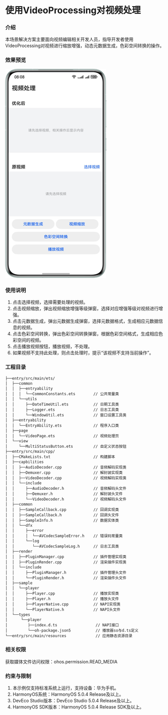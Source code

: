 # 使用VideoProcessing对视频处理

### 介绍

本场景解决方案主要面向视频编辑相关开发人员，指导开发者使用VideoProcessing对视频进行缩放增强，动态元数据生成，色彩空间转换的操作。

### 效果预览

<img src='screenshots/device/videoprocessing.png' width='320' />

### 使用说明

1. 点击选择视频，选择需要处理的视频。
2. 点击视频缩放，弹出视频缩放增强等级弹窗，选择对应增强等级对视频进行增强。
3. 点击元数据生成，弹出元数据生成弹窗，选择元数据格式，生成相应元数据信息的视频。
4. 点击色彩空间转换，弹出色彩空间转换弹窗，根据色彩空间格式，生成相应色彩空间的视频。
5. 点击播放视频按钮，播放视频，不处理。
6. 如果视频不支持此处理，则点击处理时，提示“该视频不支持当前操作”。

### 工程目录
````
├──entry/src/main/ets/
│  ├──common
│  │  ├──entryability
│  │  │  └──CommonConstants.ets        // 公共常量类
│  │  └──utils
│  │     ├──DateTimeUtil.ets           // 日期工具类
│  │     ├──Logger.ets                 // 日志工具类
│  │     └──WindowUtil.ets             // 窗口设置工具类
│  ├──entryability
│  │  └──EntryAbility.ets              // 程序入口类
│  ├──page                  
│  │  └──VideoPage.ets                 // 视频处理页
│  └──view 
│     └──MultiStatusButton.ets         // 自定义状态按钮
├──entry/src/main/cpp/
│  ├──CMakeLists.txt                   // 构建脚本
│  ├──capbilities
│  │  ├──AudioDecoder.cpp              // 音频解码实现类  
│  │  ├──Demuxer.cpp                   // 解封装实现类
│  │  ├──VideoDecoder.cpp              // 视频解码实现类
│  │  └──include
│  │     ├──AudioDecoder.h             // 音频解码头文件
│  │     ├──Demuxer.h                  // 解封装头文件
│  │     └──VideoDecoder.h             // 视频解码头文件
│  ├──common                  
│  │  ├──SampleCallback.cpp            // 回调实现类  
│  │  ├──SampleCallback.h              // 回调头文件
│  │  ├──SampleInfo.h                  // 数据实体类
│  │  └──dfx
│  │     ├──error                     
│  │     │  └──AVCodecSampleError.h    // 错误码常量类
│  │     └──log                 
│  │        └──AVCodecSampleLog.h      // 日志工具类
│  ├──render                  
│  │  ├──PluginManager.cpp             // 插件管理实现类 
│  │  ├──PluginRender.cpp              // 渲染插件实现类
│  │  └──include
│  │     ├──PluginManager.h            // 插件管理头文件
│  │     └──PluginRender.h             // 渲染插件头文件
│  ├──sample                  
│  │  └──player
│  │     ├──Player.cpp                 // 播放实现类
│  │     ├──Player.h                   // 播放头文件
│  │     ├──PlayerNative.cpp           // NAPI实现类
│  │     └──PlayerNative.h             // NAPI头文件
│  └──types
│      └──player
│         ├──index.d.ts                 // NAPI接口
│         └──oh-package.json5           // 播放器so与d.ts定义
└──entry/src/main/resources             // 应用静态资源目录
````

### 相关权限

获取媒体文件访问权限：ohos.permission.READ_MEDIA

### 约束与限制

1. 本示例仅支持标准系统上运行，支持设备：华为手机。
2. HarmonyOS系统：HarmonyOS 5.0.4 Release及以上。
3. DevEco Studio版本：DevEco Studio 5.0.4 Release及以上。
4. HarmonyOS SDK版本：HarmonyOS 5.0.4 Release SDK及以上。
